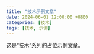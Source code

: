 ```yaml
---
title: "技术示例文章"
date: 2024-06-01 12:00:00 +0800
categories: [技术]
tags: [技术, 示例]
---
```


这是“技术”系列的占位示例文章。

